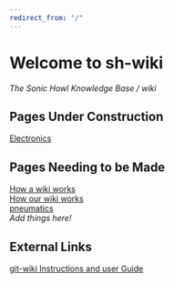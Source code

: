```yaml
---
redirect_from: "/"
---
```


# Welcome to sh-wiki
*The Sonic Howl Knowledge Base / wiki*


## Pages Under Construction
[Electronics](electronics)

## Pages Needing to be Made
[How a wiki works](how-our-wiki-works)  
[How our wiki works](how-our-wiki-works)  
[pneumatics](pneumatics)  
*Add things here!*  


## External Links
[git-wiki Instructions and user Guide](http://www.drassil.org/git-wiki/main_page)

